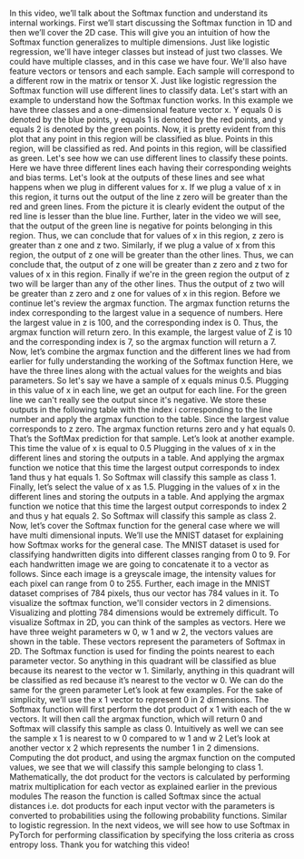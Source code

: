In this video, we’ll talk about the Softmax function and understand its internal workings. First we’ll start discussing the Softmax function in 1D and then we’ll cover the 2D case. This will give you an intuition of how the Softmax function generalizes to multiple dimensions. Just like logistic regression, we'll have integer classes but instead of just two classes. We could have multiple classes, and in this case we have four. We'll also have feature vectors or tensors and each sample. Each sample will correspond to a different row in the matrix or tensor X. Just like logistic regression the Softmax function will use different lines to classify data. Let's start with an example to understand how the Softmax function works. In this example we have three classes and a one-dimensional feature vector x. Y equals 0 is denoted by the blue points, y equals 1 is denoted by the red points, and y equals 2 is denoted by the green points. Now, it is pretty evident from this plot that any point in this region will be classified as blue. Points in this region, will be classified as red. And points in this region, will be classified as green. Let's see how we can use different lines to classify these points. Here we have three different lines each having their corresponding weights and bias terms. Let's look at the outputs of these lines and see what happens when we plug in different values for x. If we plug a value of x in this region, it turns out the output of the line z zero will be greater than the red and green lines. From the picture it is clearly evident the output of the red line is lesser than the blue line. Further, later in the video we will see, that the output of the green line is negative for points belonging in this region. Thus, we can conclude that for values of x in this region, z zero is greater than z one and z two. Similarly, if we plug a value of x from this region, the output of z one will be greater than the other lines. Thus, we can conclude that, the output of z one will be greater than z zero and z two for values of x in this region. Finally if we're in the green region the output of z two will be larger than any of the other lines. Thus the output of z two will be greater than z zero and z one for values of x in this region. Before we continue let's review the argmax function. The argmax function returns the index corresponding to the largest value in a sequence of numbers. Here the largest value in z is 100, and the corresponding index is 0. Thus, the argmax function will return zero. In this example, the largest value of Z is 10 and the corresponding index is 7, so the argmax function will return a 7. Now, let’s combine the argmax function and the different lines we had from earlier for fully understanding the working of the Softmax function Here, we have the three lines along with the actual values for the weights and bias parameters. So let's say we have a sample of x equals minus 0.5. Plugging in this value of x in each line, we get an output for each line. For the green line we can't really see the output since it's negative. We store these outputs in the following table with the index i corresponding to the line number and apply the argmax function to the table. Since the largest value corresponds to z zero. The argmax function returns zero and y hat equals 0. That’s the SoftMax prediction for that sample. Let’s look at another example. This time the value of x is equal to 0.5 Plugging in the values of x in the different lines and storing the outputs in a table. And applying the argmax function we notice that this time the largest output corresponds to index 1and thus y hat equals 1. So Softmax will classify this sample as class 1. Finally, let’s select the value of x as 1.5. Plugging in the values of x in the different lines and storing the outputs in a table. And applying the argmax function we notice that this time the largest output corresponds to index 2 and thus y hat equals 2. So Softmax will classify this sample as class 2. Now, let’s cover the Softmax function for the general case where we will have multi dimensional inputs. We’ll use the MNIST dataset for explaining how Softmax works for the general case. The MNIST dataset is used for classifying handwritten digits into different classes ranging from 0 to 9. For each handwritten image we are going to concatenate it to a vector as follows. Since each image is a greyscale image, the intensity values for each pixel can range from 0 to 255. Further, each image in the MNIST dataset comprises of 784 pixels, thus our vector has 784 values in it. To visualize the softmax function, we'll consider vectors in 2 dimensions. Visualizing and plotting 784 dimensions would be extremely difficult. To visualize Softmax in 2D, you can think of the samples as vectors. Here we have three weight parameters w 0, w 1 and w 2, the vectors values are shown in the table. These vectors represent the parameters of Softmax in 2D. The Softmax function is used for finding the points nearest to each parameter vector. So anything in this quadrant will be classified as blue because its nearest to the vector w 1. Similarly, anything in this quadrant will be classified as red because it’s nearest to the vector w 0. We can do the same for the green parameter Let’s look at few examples. For the sake of simplicity, we’ll use the x 1 vector to represent 0 in 2 dimensions. The Softmax function will first perform the dot product of x 1 with each of the w vectors. It will then call the argmax function, which will return 0 and Softmax will classify this sample as class 0. Intuitively as well we can see the sample x 1 is nearest to w 0 compared to w 1 and w 2 Let’s look at another vector x 2 which represents the number 1 in 2 dimensions. Computing the dot product, and using the argmax function on the computed values, we see that we will classify this sample belonging to class 1. Mathematically, the dot product for the vectors is calculated by performing matrix multiplication for each vector as explained earlier in the previous modules The reason the function is called Softmax since the actual distances i.e. dot products for each input vector with the parameters is converted to probabilities using the following probability functions. Similar to logistic regression. In the next videos, we will see how to use Softmax in PyTorch for performing classification by specifying the loss criteria as cross entropy loss. Thank you for watching this video!
